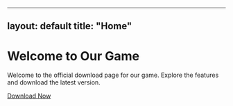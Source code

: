   ---
  layout: default
  title: "Home"
  ---
  # Welcome to Our Game

  Welcome to the official download page for our game. Explore the features and download the latest version.

  [Download Now](download.html)
